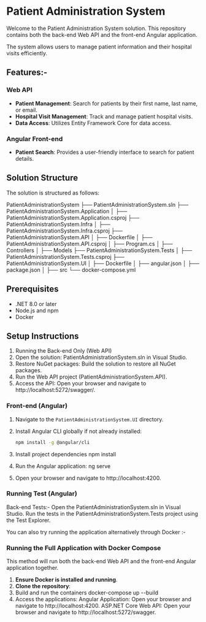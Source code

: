 # Patient Administration System

Welcome to the Patient Administration System solution. This repository contains both the back-end Web API and the front-end Angular application. 

The system allows users to manage patient information and their hospital visits efficiently.

## Features:-

### Web API
- **Patient Management**: Search for patients by their first name, last name, or email.
- **Hospital Visit Management**: Track and manage patient hospital visits.
- **Data Access**: Utilizes Entity Framework Core for data access.

### Angular Front-end
- **Patient Search**: Provides a user-friendly interface to search for patient details.

## Solution Structure

The solution is structured as follows:

PatientAdministrationSystem
├── PatientAdministrationSystem.sln
├── PatientAdministrationSystem.Application
│ ├── PatientAdministrationSystem.Application.csproj
├── PatientAdministrationSystem.Infra
│ ├── PatientAdministrationSystem.Infra.csproj
├── PatientAdministrationSystem.API
│ ├── Dockerfile
│ ├── PatientAdministrationSystem.API.csproj
│ ├── Program.cs
│ ├── Controllers
│ ├── Models
├── PatientAdministrationSystem.Tests
│ ├── PatientAdministrationSystem.Tests.csproj
├── PatientAdministrationSystem.UI
│ ├── Dockerfile
│ ├── angular.json
│ ├── package.json
│ ├── src
└── docker-compose.yml

## Prerequisites

- .NET 8.0 or later
- Node.js and npm
- Docker


## Setup Instructions


1. Running the Back-end Only (Web API)
2. Open the solution: PatientAdministrationSystem.sln in Visual Studio.
3. Restore NuGet packages: Build the solution to restore all NuGet packages.
4. Run the Web API project (PatientAdministrationSystem.API).
5. Access the API: Open your browser and navigate to http://localhost:5272/swagger/.


### Front-end (Angular)

1. Navigate to the `PatientAdministrationSystem.UI` directory.
2. Install Angular CLI globally if not already installed:
   ```sh
   npm install -g @angular/cli
   
3. Install project dependencies
     npm install
	 
4. Run the Angular application:
    ng serve
	
5. Open your browser and navigate to http://localhost:4200.

### Running Test (Angular)

Back-end Tests:-
Open the PatientAdministrationSystem.sln in Visual Studio.
Run the tests in the PatientAdministrationSystem.Tests project using the Test Explorer.

You can also try running the application alternatively through Docker :-

### Running the Full Application with Docker Compose

This method will run both the back-end Web API and the front-end Angular application together.

1. **Ensure Docker is installed and running**.
2. **Clone the repository**:
3. Build and run the containers
   docker-compose up --build
4. Access the applications:
	Angular Application: Open your browser and navigate to http://localhost:4200.
	ASP.NET Core Web API: Open your browser and navigate to http://localhost:5272/swagger.


